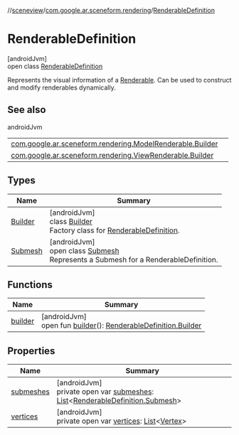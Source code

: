 //[sceneview](../../../index.md)/[com.google.ar.sceneform.rendering](../index.md)/[RenderableDefinition](index.md)

# RenderableDefinition

[androidJvm]\
open class [RenderableDefinition](index.md)

Represents the visual information of a [Renderable](../-renderable/index.md). Can be used to construct and modify renderables dynamically.

## See also

androidJvm

| | |
|---|---|
| [com.google.ar.sceneform.rendering.ModelRenderable.Builder](../-model-renderable/-builder/index.md) |  |
| [com.google.ar.sceneform.rendering.ViewRenderable.Builder](../-view-renderable/-builder/index.md) |  |

## Types

| Name | Summary |
|---|---|
| [Builder](-builder/index.md) | [androidJvm]<br>class [Builder](-builder/index.md)<br>Factory class for [RenderableDefinition](index.md). |
| [Submesh](-submesh/index.md) | [androidJvm]<br>open class [Submesh](-submesh/index.md)<br>Represents a Submesh for a RenderableDefinition. |

## Functions

| Name | Summary |
|---|---|
| [builder](builder.md) | [androidJvm]<br>open fun [builder](builder.md)(): [RenderableDefinition.Builder](-builder/index.md) |

## Properties

| Name | Summary |
|---|---|
| [submeshes](submeshes.md) | [androidJvm]<br>private open var [submeshes](submeshes.md): [List](https://developer.android.com/reference/kotlin/java/util/List.html)&lt;[RenderableDefinition.Submesh](-submesh/index.md)&gt; |
| [vertices](vertices.md) | [androidJvm]<br>private open var [vertices](vertices.md): [List](https://developer.android.com/reference/kotlin/java/util/List.html)&lt;[Vertex](../-vertex/index.md)&gt; |
